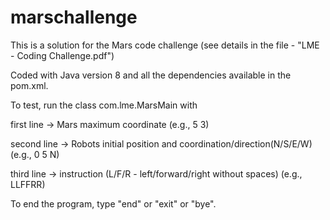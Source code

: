 # marschallenge

This is a solution for the Mars code challenge (see details in the file - "LME - Coding Challenge.pdf")

Coded with Java version 8 and all the dependencies available in the pom.xml.

To test, run the class com.lme.MarsMain with 

first line -> Mars maximum coordinate (e.g., 5 3)

second line -> Robots initial position and coordination/direction(N/S/E/W) (e.g., 0 5 N)

third line -> instruction (L/F/R - left/forward/right without spaces) (e.g., LLFFRR)


To end the program, type "end" or "exit" or "bye".
